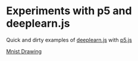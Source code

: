 # Experiments with p5 and deeplearn.js

Quick and dirty examples of [deeplearn.js](https://github.com/PAIR-code/deeplearnjs) with [p5.js](https://github.com/processing/p5.js)

[Mnist Drawing]()